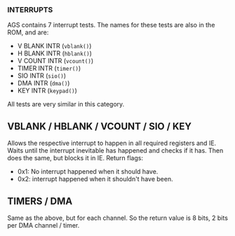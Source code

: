 ### INTERRUPTS

AGS contains 7 interrupt tests. The names for these tests are also in the ROM, and are:
  - V BLANK INTR (`vblank()`)
  - H BLANK INTR (`hblank()`)
  - V COUNT INTR (`vcount()`)
  - TIMER INTR (`timer()`)
  - SIO INTR (`sio()`)
  - DMA INTR (`dma()`)
  - KEY INTR (`keypad()`)
  
All tests are very similar in this category.

## VBLANK / HBLANK / VCOUNT / SIO / KEY
Allows the respective interrupt to happen in all required registers and IE. Waits until the interrupt inevitable
has happened and checks if it has. Then does the same, but blocks it in IE. Return flags:
  - 0x1: No interrupt happened when it should have.
  - 0x2: interrupt happened when it shouldn't have been.
  
## TIMERS / DMA
Same as the above, but for each channel. So the return value is 8 bits, 2 bits per DMA channel / timer.
